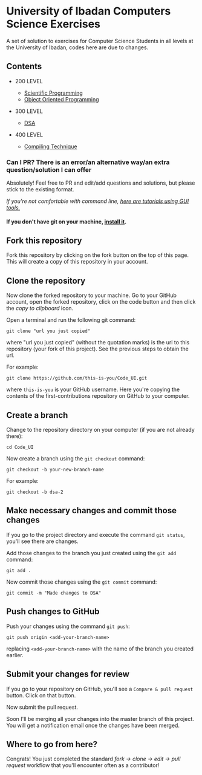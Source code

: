 # University of Ibadan Computers Science Exercises

A set of solution to exercises for Computer Science Students in all levels at the University of Ibadan, codes here are due to changes.


## Contents
- 200 LEVEL
    - [Scientific Programming](https://github.com/adefemi171/Code_UI/tree/main/Sci_Pro)
    - [Object Oriented Programming](https://github.com/adefemi171/Code_UI/tree/main/OOP)

- 300 LEVEL
    - [DSA](https://github.com/adefemi171/Code_UI/tree/main/DSA)


- 400 LEVEL
    - [Compiling Technique](https://github.com/adefemi171/Code_UI/tree/main/Comp_Technique)



### Can I PR? There is an error/an alternative way/an extra question/solution I can offer

Absolutely! Feel free to PR and edit/add questions and solutions, but please stick to the existing format.



_If you're not comfortable with command line, [here are tutorials using GUI tools.](#tutorials-using-other-tools)_


#### If you don't have git on your machine, [install it](https://help.github.com/articles/set-up-git/).

## Fork this repository

Fork this repository by clicking on the fork button on the top of this page.
This will create a copy of this repository in your account.

## Clone the repository



Now clone the forked repository to your machine. Go to your GitHub account, open the forked repository, click on the code button and then click the _copy to clipboard_ icon.

Open a terminal and run the following git command:

```
git clone "url you just copied"
```

where "url you just copied" (without the quotation marks) is the url to this repository (your fork of this project). See the previous steps to obtain the url.


For example:


```
git clone https://github.com/this-is-you/Code_UI.git
```

where `this-is-you` is your GitHub username. Here you're copying the contents of the first-contributions repository on GitHub to your computer.

## Create a branch

Change to the repository directory on your computer (if you are not already there):

```
cd Code_UI
```

Now create a branch using the `git checkout` command:

```
git checkout -b your-new-branch-name
```

For example:

```
git checkout -b dsa-2
```


## Make necessary changes and commit those changes


If you go to the project directory and execute the command `git status`, you'll see there are changes.

Add those changes to the branch you just created using the `git add` command:

```
git add .
```

Now commit those changes using the `git commit` command:

```
git commit -m "Made changes to DSA"
```

## Push changes to GitHub

Push your changes using the command `git push`:

```
git push origin <add-your-branch-name>
```

replacing `<add-your-branch-name>` with the name of the branch you created earlier.

## Submit your changes for review

If you go to your repository on GitHub, you'll see a `Compare & pull request` button. Click on that button.


Now submit the pull request.


Soon I'll be merging all your changes into the master branch of this project. You will get a notification email once the changes have been merged.

## Where to go from here?

Congrats! You just completed the standard _fork -> clone -> edit -> pull request_ workflow that you'll encounter often as a contributor!
